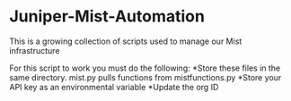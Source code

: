 # Juniper-Mist-Automation
This is a growing collection of scripts used to manage our Mist infrastructure

For this script to work you must do the following:
  *Store these files in the same directory. mist.py pulls functions from mistfunctions.py
  *Store your API key as an environmental variable
  *Update the org ID
